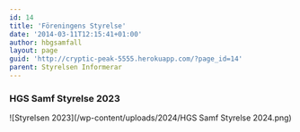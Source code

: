 ```yaml
---
id: 14
title: 'Föreningens Styrelse'
date: '2014-03-11T12:15:41+01:00'
author: hbgsamfall
layout: page
guid: 'http://cryptic-peak-5555.herokuapp.com/?page_id=14'
parent: Styrelsen Informerar
---
```


### HGS Samf Styrelse 2023 
![Styrelsen 2023](/wp-content/uploads/2024/HGS Samf Styrelse 2024.png)
